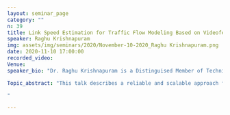 ```yaml
---
layout: seminar_page
category: ""
n: 39
title: Link Speed Estimation for Traffic Flow Modeling Based on Videofeeds from Monocular Cameras
speaker: Raghu Krishnapuram
img: assets/img/seminars/2020/November-10-2020_Raghu Krishnapuram.png
date: 2020-11-10 17:00:00 
recorded_video: 
Venue: 
speaker_bio: "Dr. Raghu Krishnapuram is a Distinguised Member of Technical Staff at RBCCPS, IISc, Bangalore. He received his B.Tech. degree from IIT Bombay in 1978, and his M.S. degree from Louisiana State University, Baton Rouge, USA, in 1984. After graduating with a PhD in Computer Engineering from Carnegie Mellon University in 1987, he worked initially at the University of Missouri, Columbia, and later at the Colorado School of Mines, Golden until the year 2000. Most recently, he served as the Head of the R&D and IP Cell, as well as a Professor in Computer Science and Engineering, at the Ramaiah Institute of Technology, Bangalore. Earlier, he spent 16 years in industry R&D. From 2000 to 2013, he held various leadership positions at IBM Research India. During the last 4 years of his tenure at IBM Research India, he served as Associate Director, where he led projects in the area of “Knowledge, Information, and Smarter Planet Solutions”, with a particular focus on emerging markets. He also served as a relationship manager for IBM’s services divisions such as IBM Global Process Services and IBM Business Services during this time. During 2014-15, he worked at the IBM T J Watson Center, Yorktown Heights, New York, where he was a technical leader for cognitive computing research. He was also the Program Manager, Financial Services, Xerox Research Centre India, during 2015-16. Dr. Raghu has published about 170 papers in journals and conferences, many with a very high citation count. He has filed over 40 patent disclosures at the US Patent Office. He has been recognized as a Master Inventor by IBM and has served on the Technology Council of the IBM Academy of Technology. He is also a Fellow of the IEEE and the Indian National Academy of Engineers (INAE)."

Topic_abstract: "This talk describes a reliable and scalable approach for real-time estimation of link speeds (i.e., traffic speeds on specific road segments) based on video feeds coming from monocular cameras. We detect and track vehicles of specific types, identify anchor points (or keypoints) on them, compute their poses, and use this information to estimate their speeds. We use deep learning methods for vehicle detection, tracking, keypoint detection and localization, and traditional 3D pose estimation techniques for which precise mathematical solutions are available. Thus, our approach exploits the best of both worlds. The proposed approach does not require any physical measurements (extrinsics) in the road scene, making it scalable and easy to install. Our results on video feeds from Bangalore, India, show that the method is able to generalize well for cameras mounted on streetlight poles, congested traffic situations, and various lighting conditions. Thus, the solution is suitable for emerging market scenarios where traffic tends to be chaotic and dense, and mounting speed sensors or strategically located downward-facing cameras is not feasible. The code and dataset for this work have been made available. This work was carried out in collaboration with Shantam Shorewala and Prajwal Rao, and was recently presented at the 2020 IEEE Intelligent Transportation Systems Conference (ITSC)Rhodes, Greece.

"

---
```


